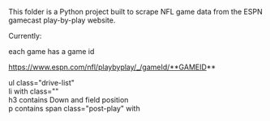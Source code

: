 This folder is a Python project built to scrape NFL game data from the ESPN gamecast play-by-play website.

Currently:

each game has a game id

https://www.espn.com/nfl/playbyplay/_/gameId/**GAMEID**
<p>
ul class="drive-list"<br>
    li with class=""<br>
        h3 contains Down and field position<br>
            p contains span class="post-play" with <br>

</p>
